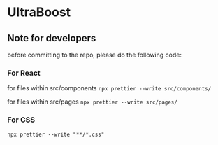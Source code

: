 # UltraBoost

## Note for developers
before committing to the repo, please do the following code:

### For React
for files within src/components
``` npx prettier --write src/components/ ```

for files within src/pages
``` npx prettier --write src/pages/ ```

### For CSS
``` npx prettier --write "**/*.css" ```